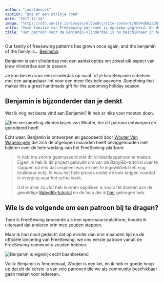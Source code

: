 ```yaml
---
author: "joostdecock"
caption: "Doe er een strikje rond"
date: "2017-11-14"
image: "https://cdn.sanity.io/images/hl5bw8cj/site-content/8b04db622ddf3bff6e2d66a5305903a0e96edd58-2000x1333.jpg"
intro: "Onze familie van FreeSewing-patronen is opnieuw gegroeid. En de benjamin van de familie is ... Benjamin ."
title: "Het patroon voor de Benjamin-vlinderdas is nu beschikbaar in beta. En ik heb er zelfs niets voor moeten doen."
---
```


Our family of freesewing patterns has grown once again, and the benjamin of the family is... [Benjamin](/designs/benjamin).

Benjamin is een vlinderdas met een aantal opties om zowat elk aspect van jouw vlinderdas aan te passen.

Je kan kiezen voor een vlinderdas op maat, of je kan Benjamin schetsen met een aanpasbaar lint voor een meer flexibele pasvorm. Something that makes this a great handmade gift for the upcoming holiday season.

## Benjamin is bijzonderder dan je denkt

Wat ik nog het beste vind aan Benjamin? Ik heb er niks voor moeten doen.

![Een verzameling vlinderdasjes van Wouter, die dit patroon ontworpen en gecodeerd heeft](https://posts.freesewing.org/uploads/bowties_4f3e05ec53.jpg)

Echt waar. Benjamin is ontworpen en gecodeerd door [Wouter Van Wageningen](/users/xdpug) die zich de afgelopen maanden heeft beziggehouden met bijleren over de hele werking van het FreeSewing-platform:

> Ik heb me enorm geamuseerd met dit vlinderdaspatroon te maken. Eigenlijk heb ik dit project gebruikt om van de BabyBib-tutorial over te stappen op iets dat origineel was en niet te ingewikkeld (en nog bruikbaar ook). Ik wou het hele proces onder de knie krijgen voordat ik overging naar het echte werk. 
> 
> Dat ik alles zo vlot heb kunnen oppikken is vooral te danken aan de geweldige [BabyBib-tutorial](https://freesewing.org/tutorials/pattern-design/) en de hulp die ik [hier](https://discord.freesewing.org) gekregen heb.

## Wie is de volgende om een patroon bij te dragen?

Toen ik FreeSewing lanceerde als een open-sourceplatform, hoopte ik uiteraard dat anderen erin mee zouden stappen.

Maar ik had nooit gedacht dat op minder dan drie maanden tijd na de officiële lancering van FreeSewing, we ons eerste patroon vanuit de FreeSewing-community zouden hebben.

![Benjamin is eigenlijk echt baanbrekend](https://posts.freesewing.org/uploads/giphy_7a40f62815.gif)

Voilà: Benjamin is fenomenaal, Wouter is een kei, en ik heb er goede hoop op dat dit de eerste is van vele patronen die we als community beschikbaar gaan maken voor iedereen.

